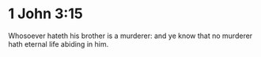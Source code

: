 # 1 John 3:15

Whosoever hateth his brother is a murderer: and ye know that no murderer hath eternal life abiding in him.